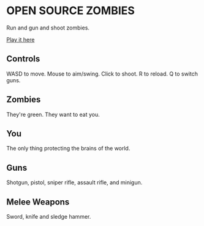 # OPEN SOURCE ZOMBIES

Run and gun and shoot zombies.

[Play it here](https://macflash.github.io/open-source-zombies)

## Controls

WASD to move.
Mouse to aim/swing.
Click to shoot.
R to reload.
Q to switch guns.

## Zombies

They're green. They want to eat you.

## You

The only thing protecting the brains of the world.

## Guns

Shotgun, pistol, sniper rifle, assault rifle, and minigun.

## Melee Weapons

Sword, knife and sledge hammer.
